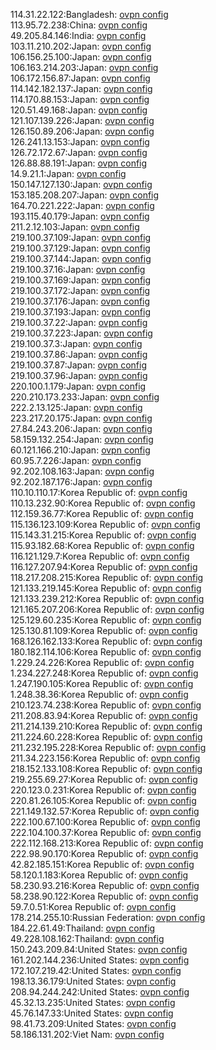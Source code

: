 114.31.22.122:Bangladesh: [ovpn config](vpn/114_31_22_122.ovpn)  
113.95.72.238:China: [ovpn config](vpn/113_95_72_238.ovpn)  
49.205.84.146:India: [ovpn config](vpn/49_205_84_146.ovpn)  
103.11.210.202:Japan: [ovpn config](vpn/103_11_210_202.ovpn)  
106.156.25.100:Japan: [ovpn config](vpn/106_156_25_100.ovpn)  
106.163.214.203:Japan: [ovpn config](vpn/106_163_214_203.ovpn)  
106.172.156.87:Japan: [ovpn config](vpn/106_172_156_87.ovpn)  
114.142.182.137:Japan: [ovpn config](vpn/114_142_182_137.ovpn)  
114.170.88.153:Japan: [ovpn config](vpn/114_170_88_153.ovpn)  
120.51.49.168:Japan: [ovpn config](vpn/120_51_49_168.ovpn)  
121.107.139.226:Japan: [ovpn config](vpn/121_107_139_226.ovpn)  
126.150.89.206:Japan: [ovpn config](vpn/126_150_89_206.ovpn)  
126.241.13.153:Japan: [ovpn config](vpn/126_241_13_153.ovpn)  
126.72.172.67:Japan: [ovpn config](vpn/126_72_172_67.ovpn)  
126.88.88.191:Japan: [ovpn config](vpn/126_88_88_191.ovpn)  
14.9.21.1:Japan: [ovpn config](vpn/14_9_21_1.ovpn)  
150.147.127.130:Japan: [ovpn config](vpn/150_147_127_130.ovpn)  
153.185.208.207:Japan: [ovpn config](vpn/153_185_208_207.ovpn)  
164.70.221.222:Japan: [ovpn config](vpn/164_70_221_222.ovpn)  
193.115.40.179:Japan: [ovpn config](vpn/193_115_40_179.ovpn)  
211.2.12.103:Japan: [ovpn config](vpn/211_2_12_103.ovpn)  
219.100.37.109:Japan: [ovpn config](vpn/219_100_37_109.ovpn)  
219.100.37.129:Japan: [ovpn config](vpn/219_100_37_129.ovpn)  
219.100.37.144:Japan: [ovpn config](vpn/219_100_37_144.ovpn)  
219.100.37.16:Japan: [ovpn config](vpn/219_100_37_16.ovpn)  
219.100.37.169:Japan: [ovpn config](vpn/219_100_37_169.ovpn)  
219.100.37.172:Japan: [ovpn config](vpn/219_100_37_172.ovpn)  
219.100.37.176:Japan: [ovpn config](vpn/219_100_37_176.ovpn)  
219.100.37.193:Japan: [ovpn config](vpn/219_100_37_193.ovpn)  
219.100.37.22:Japan: [ovpn config](vpn/219_100_37_22.ovpn)  
219.100.37.223:Japan: [ovpn config](vpn/219_100_37_223.ovpn)  
219.100.37.3:Japan: [ovpn config](vpn/219_100_37_3.ovpn)  
219.100.37.86:Japan: [ovpn config](vpn/219_100_37_86.ovpn)  
219.100.37.87:Japan: [ovpn config](vpn/219_100_37_87.ovpn)  
219.100.37.96:Japan: [ovpn config](vpn/219_100_37_96.ovpn)  
220.100.1.179:Japan: [ovpn config](vpn/220_100_1_179.ovpn)  
220.210.173.233:Japan: [ovpn config](vpn/220_210_173_233.ovpn)  
222.2.13.125:Japan: [ovpn config](vpn/222_2_13_125.ovpn)  
223.217.20.175:Japan: [ovpn config](vpn/223_217_20_175.ovpn)  
27.84.243.206:Japan: [ovpn config](vpn/27_84_243_206.ovpn)  
58.159.132.254:Japan: [ovpn config](vpn/58_159_132_254.ovpn)  
60.121.166.210:Japan: [ovpn config](vpn/60_121_166_210.ovpn)  
60.95.7.226:Japan: [ovpn config](vpn/60_95_7_226.ovpn)  
92.202.108.163:Japan: [ovpn config](vpn/92_202_108_163.ovpn)  
92.202.187.176:Japan: [ovpn config](vpn/92_202_187_176.ovpn)  
110.10.110.17:Korea Republic of: [ovpn config](vpn/110_10_110_17.ovpn)  
110.13.232.90:Korea Republic of: [ovpn config](vpn/110_13_232_90.ovpn)  
112.159.36.77:Korea Republic of: [ovpn config](vpn/112_159_36_77.ovpn)  
115.136.123.109:Korea Republic of: [ovpn config](vpn/115_136_123_109.ovpn)  
115.143.31.215:Korea Republic of: [ovpn config](vpn/115_143_31_215.ovpn)  
115.93.182.68:Korea Republic of: [ovpn config](vpn/115_93_182_68.ovpn)  
116.121.129.7:Korea Republic of: [ovpn config](vpn/116_121_129_7.ovpn)  
116.127.207.94:Korea Republic of: [ovpn config](vpn/116_127_207_94.ovpn)  
118.217.208.215:Korea Republic of: [ovpn config](vpn/118_217_208_215.ovpn)  
121.133.219.145:Korea Republic of: [ovpn config](vpn/121_133_219_145.ovpn)  
121.133.239.212:Korea Republic of: [ovpn config](vpn/121_133_239_212.ovpn)  
121.165.207.206:Korea Republic of: [ovpn config](vpn/121_165_207_206.ovpn)  
125.129.60.235:Korea Republic of: [ovpn config](vpn/125_129_60_235.ovpn)  
125.130.81.109:Korea Republic of: [ovpn config](vpn/125_130_81_109.ovpn)  
168.126.162.133:Korea Republic of: [ovpn config](vpn/168_126_162_133.ovpn)  
180.182.114.106:Korea Republic of: [ovpn config](vpn/180_182_114_106.ovpn)  
1.229.24.226:Korea Republic of: [ovpn config](vpn/1_229_24_226.ovpn)  
1.234.227.248:Korea Republic of: [ovpn config](vpn/1_234_227_248.ovpn)  
1.247.190.105:Korea Republic of: [ovpn config](vpn/1_247_190_105.ovpn)  
1.248.38.36:Korea Republic of: [ovpn config](vpn/1_248_38_36.ovpn)  
210.123.74.238:Korea Republic of: [ovpn config](vpn/210_123_74_238.ovpn)  
211.208.83.94:Korea Republic of: [ovpn config](vpn/211_208_83_94.ovpn)  
211.214.139.210:Korea Republic of: [ovpn config](vpn/211_214_139_210.ovpn)  
211.224.60.228:Korea Republic of: [ovpn config](vpn/211_224_60_228.ovpn)  
211.232.195.228:Korea Republic of: [ovpn config](vpn/211_232_195_228.ovpn)  
211.34.223.156:Korea Republic of: [ovpn config](vpn/211_34_223_156.ovpn)  
218.152.133.108:Korea Republic of: [ovpn config](vpn/218_152_133_108.ovpn)  
219.255.69.27:Korea Republic of: [ovpn config](vpn/219_255_69_27.ovpn)  
220.123.0.231:Korea Republic of: [ovpn config](vpn/220_123_0_231.ovpn)  
220.81.26.105:Korea Republic of: [ovpn config](vpn/220_81_26_105.ovpn)  
221.149.132.57:Korea Republic of: [ovpn config](vpn/221_149_132_57.ovpn)  
222.100.67.100:Korea Republic of: [ovpn config](vpn/222_100_67_100.ovpn)  
222.104.100.37:Korea Republic of: [ovpn config](vpn/222_104_100_37.ovpn)  
222.112.168.213:Korea Republic of: [ovpn config](vpn/222_112_168_213.ovpn)  
222.98.90.170:Korea Republic of: [ovpn config](vpn/222_98_90_170.ovpn)  
42.82.185.151:Korea Republic of: [ovpn config](vpn/42_82_185_151.ovpn)  
58.120.1.183:Korea Republic of: [ovpn config](vpn/58_120_1_183.ovpn)  
58.230.93.216:Korea Republic of: [ovpn config](vpn/58_230_93_216.ovpn)  
58.238.90.122:Korea Republic of: [ovpn config](vpn/58_238_90_122.ovpn)  
59.7.0.51:Korea Republic of: [ovpn config](vpn/59_7_0_51.ovpn)  
178.214.255.10:Russian Federation: [ovpn config](vpn/178_214_255_10.ovpn)  
184.22.61.49:Thailand: [ovpn config](vpn/184_22_61_49.ovpn)  
49.228.108.162:Thailand: [ovpn config](vpn/49_228_108_162.ovpn)  
150.243.209.84:United States: [ovpn config](vpn/150_243_209_84.ovpn)  
161.202.144.236:United States: [ovpn config](vpn/161_202_144_236.ovpn)  
172.107.219.42:United States: [ovpn config](vpn/172_107_219_42.ovpn)  
198.13.36.179:United States: [ovpn config](vpn/198_13_36_179.ovpn)  
208.94.244.242:United States: [ovpn config](vpn/208_94_244_242.ovpn)  
45.32.13.235:United States: [ovpn config](vpn/45_32_13_235.ovpn)  
45.76.147.33:United States: [ovpn config](vpn/45_76_147_33.ovpn)  
98.41.73.209:United States: [ovpn config](vpn/98_41_73_209.ovpn)  
58.186.131.202:Viet Nam: [ovpn config](vpn/58_186_131_202.ovpn)  
